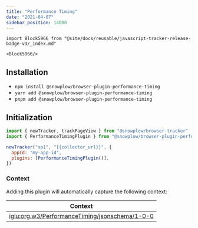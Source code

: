 ```yaml
---
title: "Performance Timing"
date: "2021-04-07"
sidebar_position: 14000
---
```


```mdx-code-block
import Block5966 from "@site/docs/reusable/javascript-tracker-release-badge-v3/_index.md"

<Block5966/>
```

## Installation

- `npm install @snowplow/browser-plugin-performance-timing`
- `yarn add @snowplow/browser-plugin-performance-timing`
- `pnpm add @snowplow/browser-plugin-performance-timing`

## Initialization

```javascript
import { newTracker, trackPageView } from "@snowplow/browser-tracker"
import { PerformanceTimingPlugin } from "@snowplow/browser-plugin-performance-timing"

newTracker("sp1", "{{collector_url}}", {
  appId: "my-app-id",
  plugins: [PerformanceTimingPlugin()],
})
```

### Context

Adding this plugin will automatically capture the following context:

| Context                                                                                                                                                  |
| -------------------------------------------------------------------------------------------------------------------------------------------------------- |
| [iglu:org.w3/PerformanceTiming/jsonschema/1-0-0](https://github.com/snowplow/iglu-central/blob/master/schemas/org.w3/PerformanceTiming/jsonschema/1-0-0) |
